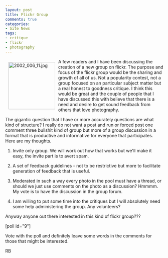 ```yaml
---
layout: post
title: Flickr Group
comments: true
categories:
- Site News
tags:
- critique
- flickr
- photography
---
```

<a rel="lightbox" href="/wp-content/uploads/2009/07/2002_006_11.jpg"><img title="2002_006_11.jpg" src="/wp-content/uploads/2009/07/.thumbs/.2002_006_11.jpg" border="0" alt="2002_006_11.jpg" hspace="10" vspace="10" width="149" height="150" align="left" /></a>A few readers and I have been discussing the creation of a new group on flickr. The purpose and focus of the flickr group would be the sharing and growth of all of us. Not a popularity contest, not a group focused on an particular subject matter but a real honest to goodness critique. I think this would be great and the couple of people that I have discussed this with believe that there is a need and desire to get sound feedback from others that love photography.

The gigantic question that I have or more accurately questions are what kind of structure? I really do not want a post and run or forced post one comment three bullshit kind of group but more of a group discussion in a format that is productive and informative for everyone that participates. Here are my thoughts.

1) Invite only group. We will work out how that works but we'll make it easy, the invite part is to avert spam.

2) A set of feedback guidelines - not to be restrictive but more to facilitate generation of feedback that is useful.

3) Moderated in such a way every photo in the pool must have a thread, or should we just use comments on the photo as a discussion? Hmmmm. My vote is to have the discussion in the group forum.

4) I am willing to put some time into the critiques but I will absolutely need some help administering the group. Any volunteers?

Anyway anyone out there interested in this kind of flickr group???

[poll id="9"]

Vote with the poll and definitely leave some words in the comments for those that might be interested.

RB
